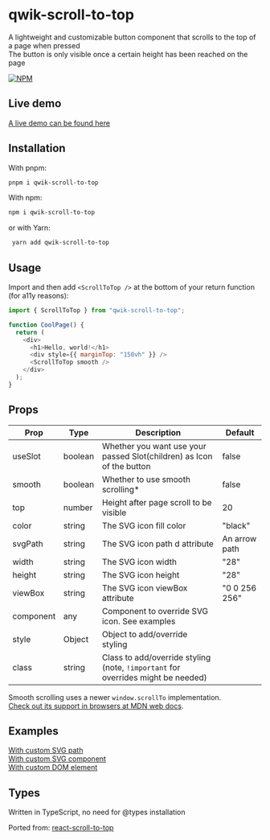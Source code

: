 # qwik-scroll-to-top

A lightweight and customizable button component that scrolls to the top of a page when pressed  
The button is only visible once a certain height has been reached on the page

[![NPM](https://nodei.co/npm/react-scroll-to-top.png)](https://nodei.co/npm/react-scroll-to-top/)

## Live demo

[A live demo can be found here](https://codesandbox.io/s/react-scroll-to-top-demo-rmuvx?file=/src/App.js)

## Installation

With pnpm:

```sh
pnpm i qwik-scroll-to-top
```

With npm:

```sh
npm i qwik-scroll-to-top
```

or with Yarn:

```sh
 yarn add qwik-scroll-to-top
 ```

## Usage

Import and then add `<ScrollToTop />` at the bottom of your return function (for a11y reasons):

```js
import { ScrollToTop } from "qwik-scroll-to-top";

function CoolPage() {
  return (
    <div>
      <h1>Hello, world!</h1>
      <div style={{ marginTop: "150vh" }} />
      <ScrollToTop smooth />
    </div>
  );
}
```

## Props

| Prop      | Type    | Description                                                                      | Default       |
|-----------| ------- |----------------------------------------------------------------------------------| ------------- |
| useSlot   | boolean | Whether you want use your passed Slot(children) as Icon of the button            | false         |
| smooth    | boolean | Whether to use smooth scrolling\*                                                | false         |
| top       | number  | Height after page scroll to be visible                                           | 20            |
| color     | string  | The SVG icon fill color                                                          | "black"       |
| svgPath   | string  | The SVG icon path d attribute                                                    | An arrow path |
| width     | string  | The SVG icon width                                                               | "28"          |
| height    | string  | The SVG icon height                                                              | "28"          |
| viewBox   | string  | The SVG icon viewBox attribute                                                   | "0 0 256 256" |
| component | any     | Component to override SVG icon. See examples                                     |               |
| style     | Object  | Object to add/override styling                                                   |               |
| class     | string  | Class to add/override styling (note, `!important` for overrides might be needed) |               |

Smooth scrolling uses a newer `window.scrollTo` implementation.\
[Check out its support in browsers at MDN web docs](https://developer.mozilla.org/en-US/docs/Web/API/Window/scrollTo).

## Examples

[With custom SVG path](https://codesandbox.io/s/react-scroll-to-top-svg-path-y2ztc?file=/src/App.js)  
[With custom SVG component](https://codesandbox.io/s/react-scroll-to-top-custom-svg-or74g?file=/src/App.js)  
[With custom DOM element](https://codesandbox.io/s/react-scroll-to-top-custom-dom-element-y7j0f?file=/src/App.js)

## Types

Written in TypeScript, no need for @types installation

Ported from: [react-scroll-to-top](https://github.com/HermanNygaard/react-scroll-to-top)